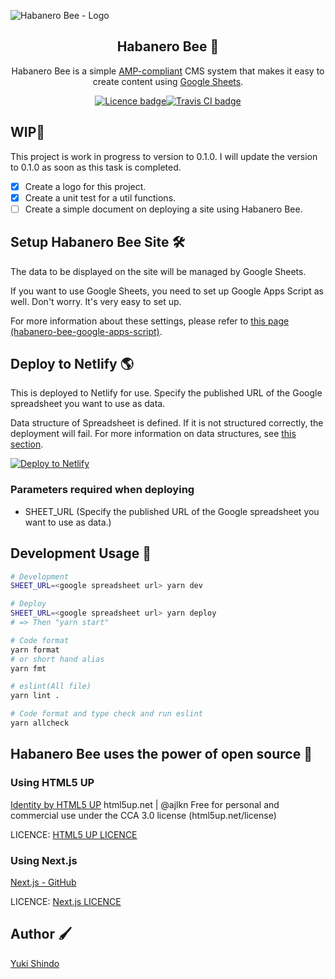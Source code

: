 ![Habanero Bee - Logo](https://user-images.githubusercontent.com/8216064/109447036-28951f80-7a86-11eb-80ec-e7e77939dd86.png)

<h2 align="center">Habanero Bee 🐝</h2>

<p align="center">Habanero Bee is a simple <a href="https://amp.dev/" target="_blank" rel="noopener  noreferrer">AMP-compliant</a> CMS system that makes it easy to create content using <a href="https://www.google.com/sheets/about/" target="_blank" rel="noopener  noreferrer">Google Sheets</a>.</p>

<p align="center"><a href="https://github.com/shinshin86/habanero-bee/blob/main/LICENSE"><img src="https://img.shields.io/github/license/shinshin86/habanero-bee?color=blue" alt="Licence badge" /></a><a href="https://travis-ci.org/shinshin86/habanero-bee"><img src="https://travis-ci.org/shinshin86/habanero-bee.svg?branch=main" alt="Travis CI badge" /></a></p>

## WIP📌

This project is work in progress to version to 0.1.0.
I will update the version to 0.1.0 as soon as this task is completed.

- [x] Create a logo for this project.
- [x] Create a unit test for a util functions.
- [ ] Create a simple document on deploying a site using Habanero Bee.

## Setup Habanero Bee Site 🛠

The data to be displayed on the site will be managed by Google Sheets.

If you want to use Google Sheets, you need to set up Google Apps Script as well.
Don't worry. It's very easy to set up.

For more information about these settings, please refer to [this page (habanero-bee-google-apps-script)](https://github.com/shinshin86/habanero-bee-google-apps-script).

## Deploy to Netlify 🌎

This is deployed to Netlify for use.
Specify the published URL of the Google spreadsheet you want to use as data.

Data structure of Spreadsheet is defined. If it is not structured correctly, the deployment will fail.
For more information on data structures, see [this section](https://github.com/shinshin86/habanero-bee-google-apps-script).

<a href="https://app.netlify.com/start/deploy?repository=https://github.com/shinshin86/habanero-bee">
  <img src="https://www.netlify.com/img/deploy/button.svg" title="Deploy to Netlify"></a>

### Parameters required when deploying

- SHEET_URL (Specify the published URL of the Google spreadsheet you want to use as data.)

## Development Usage 🔦

```bash
# Development
SHEET_URL=<google spreadsheet url> yarn dev

# Deploy
SHEET_URL=<google spreadsheet url> yarn deploy
# => Then "yarn start"

# Code format
yarn format
# or short hand alias
yarn fmt

# eslint(All file)
yarn lint .

# Code format and type check and run eslint
yarn allcheck
```

## Habanero Bee uses the power of open source 🌋

### Using HTML5 UP

[Identity by HTML5 UP](https://html5up.net/identity)
html5up.net | @ajlkn
Free for personal and commercial use under the CCA 3.0 license (html5up.net/license)

LICENCE: [HTML5 UP LICENCE](https://html5up.net/license)

### Using Next.js

[Next.js - GitHub](https://github.com/vercel/next.js)

LICENCE: [Next.js LICENCE](https://github.com/vercel/next.js/blob/canary/license.md)

## Author 🖌

[Yuki Shindo](https://shinshin86.com)
